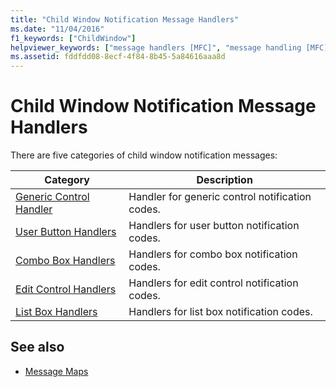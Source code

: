 ```yaml
---
title: "Child Window Notification Message Handlers"
ms.date: "11/04/2016"
f1_keywords: ["ChildWindow"]
helpviewer_keywords: ["message handlers [MFC]", "message handling [MFC], child window message handlers", "notifications [MFC], child window messages", "windows [MFC], message handlers", "child windows [MFC], messages"]
ms.assetid: fddfdd08-8ecf-4f84-8b45-5a84616aaa8d
---
```

# Child Window Notification Message Handlers

There are five categories of child window notification messages:

|Category|Description|
|--------------|-----------------|
|[Generic Control Handler](../../mfc/reference/generic-control-handler.md)|Handler for generic control notification codes.|
|[User Button Handlers](../../mfc/reference/user-button-handlers.md)|Handlers for user button notification codes.|
|[Combo Box Handlers](../../mfc/reference/combo-box-handlers.md)|Handlers for combo box notification codes.|
|[Edit Control Handlers](../../mfc/reference/edit-control-handlers.md)|Handlers for edit control notification codes.|
|[List Box Handlers](../../mfc/reference/list-box-handlers.md)|Handlers for list box notification codes.|

## See also

- [Message Maps](../../mfc/reference/message-maps-mfc.md)
